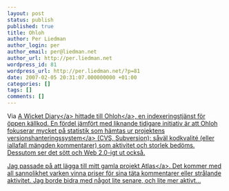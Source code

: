 ```yaml
---
layout: post
status: publish
published: true
title: Ohloh
author: Per Liedman
author_login: per
author_email: per@liedman.net
author_url: http://per.liedman.net
wordpress_id: 81
wordpress_url: http://per.liedman.net/?p=81
date: 2007-02-05 20:31:07.000000000 +01:00
categories: []
tags: []
comments: []
---
```

Via <a href="http:&#47;&#47;martijndashorst.com&#47;blog&#47;2007&#47;02&#47;04&#47;oh-no-another-open-source-catalogue-ohlo&#47;">A Wicket Diary<&#47;a> hittade till <a href="http:&#47;&#47;www.ohloh.net&#47;">Ohloh<&#47;a>, en indexeringstj&auml;nst f&ouml;r &ouml;ppen k&auml;llkod. En f&ouml;rdel j&auml;mf&ouml;rt med liknande tidigare initiativ &auml;r att Ohloh fokuserar mycket p&aring; statistik som h&auml;mtas ur projektens <a href="http:&#47;&#47;en.wikipedia.org&#47;wiki&#47;Revision_control">versionshanteringssystem<&#47;a> (CVS, Subversion); s&aring;v&auml;l kodkvalit&eacute; (eller iallafall m&auml;ngden kommentarer) som aktivitet och storlek bed&ouml;ms. Dessutom ser det s&ouml;tt och Web 2.0-igt ut ocks&aring;.

Jag passade p&aring; att l&auml;gga till mitt gamla projekt <a href="http:&#47;&#47;www.ohloh.net&#47;projects&#47;4304">Atlas<&#47;a>. Det kommer med all sannolikhet varken vinna priser f&ouml;r sina t&auml;ta kommentarer eller str&aring;lande aktivitet. Jag borde bidra med n&aring;got lite senare, och lite mer aktivt...
